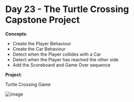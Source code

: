 # Day 23 - The Turtle Crossing Capstone Project

**Concepts**:
- Create the Player Behaviour
- Create the Car Behaviour
- Detect when the Player collides with a Car
- Detect when the Player has reached the other side
- Add the Scoreboard and Game Over sequence

**Project**:

Turtle Crossing Game

![image](https://github.com/Snoower/100-days-of-code-python/assets/56703794/aa1258c6-2eed-4b36-8ca9-1fd55a1a6b67)

